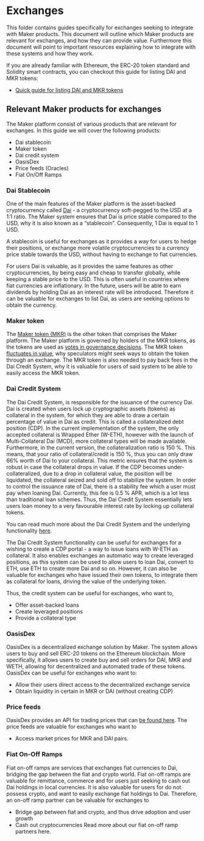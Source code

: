 # Exchanges
This folder contains guides specifically for exchanges seeking to integrate with Maker products.
This document will outline which Maker products are relevant for exchanges, and how they can provide value. Furthermore this document will point to important resources explaining how to integrate with these systems and how they work.

If you are already familiar with Ethereum, the ERC-20 token standard and Solidity smart contracts, you can checkout this guide for listing DAI and MKR tokens:

* [Quick guide for listing DAI and MKR tokens](/exchanges/exchanges-guide-01/exchanges-guide-01.md)

## Relevant Maker products for exchanges
The Maker platform consist of various products that are relevant for exchanges. In this guide we will cover the following products:
-   Dai stablecoin   
-   Maker token   
-   Dai credit system  
-   OasisDex  
-   Price feeds (Oracles)   
-   Fiat On/Off Ramps

### Dai Stablecoin
One of the main features of the Maker platform is the asset-backed cryptocurrency called [Dai](https://makerdao.com/dai) - a cryptocurrency soft-pegged to the USD at a 1:1 ratio. The Maker system ensures that Dai is price stable compared to the USD, why it is also known as a “stablecoin”. Consequently, 1 Dai is equal to 1 USD.

A stablecoin is useful for exchanges as it provides a way for users to hedge their positions, or exchange more volatile cryptocurrencies to a currency price stable towards the USD, without having to exchange to fiat currencies.

For users Dai is valuable, as it provides the same features as other cryptocurrencies, by being easy and cheap to transfer globally, while keeping a stable price to the USD. This is often useful in countries where fiat currencies are inflationary. In the future, users will be able to earn dividends by holding Dai as an interest rate will be introduced. Therefore it can be valuable for exchanges to list Dai, as users are seeking options to obtain the currency.

### Maker token
The [Maker token (MKR)](https://makerdao.com/en/whitepaper/#mkr-token-governance) is the other token that comprises the Maker platform. The Maker platform is governed by holders of the MKR tokens, as the tokens are used as [votes in governance decisions](https://vote.makerdao.com/). The MKR token [fluctuates in value](https://coinmarketcap.com/currencies/maker/), why speculators might seek ways to obtain the token through an exchange. The MKR token is also needed to pay back fees in the Dai Credit System, why it is valuable for users of said system to be able to easily access the MKR token.

### Dai Credit System
The Dai Credit System, is responsible for the issuance of the currency Dai. Dai is created when users lock up cryptographic assets (tokens) as collateral in the system, for which they are able to draw a certain percentage of value in Dai as credit. This is called a collateralized debt position (CDP). In the current implementation of the system, the only accepted collateral is Wrapped Ether (W-ETH), however with the launch of Multi-Collateral Dai (MCD), more collateral types will be made available. Furthermore, in the current version, the collateralization ratio is 150 %. This means, that your ratio of collateral/credit is 150 %, thus you can only draw 66% worth of Dai to your collateral. This metric ensures that the system is robust in case the collateral drops in value. If the CDP becomes under-collateralized, due to a drop in collateral value, the position will be liquidated, the collateral seized and sold off to stabilize the system. In order to control the issuance rate of Dai, there is a stability fee which a user must pay when loaning Dai. Currently, this fee is 0.5 % APR, which is a lot less than traditional loan schemes. Thus, the Dai Credit System essentially lets users loan money to a very favourable interest rate by locking up collateral tokens.

You can read much more about the Dai Credit System and the underlying functionality [here](http://makerdao.com/whitepaper).

The Dai Credit System functionality can be useful for exchanges for a wishing to create a CDP portal - a way to issue loans with W-ETH as collateral. It also enables exchanges an automatic way to create leveraged positions, as this system can be used to allow users to loan Dai, convert to ETH, use ETH to create more Dai and so on. However, it can also be valuable for exchanges who have issued their own tokens, to integrate them as collateral for loans, driving the value of the underlying token.

Thus, the credit system can be useful for exchanges, who want to,
-   Offer asset-backed loans   
-   Create leveraged positions 
-   Provide a collateral type

### OasisDex
OasisDex is a decentralized exchange solution by Maker. The system allows users to buy and sell ERC-20 tokens on the Ethereum blockchain. More specifically, it allows users to create buy and sell orders for DAI, MKR and WETH, allowing for decentralized and automated trade of these tokens. OasisDex can be useful for exchanges who want to:
-   Allow their users direct access to the decentralized exchange service   
-   Obtain liquidity in certain in MKR or DAI (without creating CDP)  

### Price feeds
OasisDex provides an API for trading prices that can [be found here](https://developer.makerdao.com/oasis/api/1/).
The price feeds are valuable for exchanges who want to
-   Access market prices for MKR and DAI pairs.

### Fiat On-Off Ramps
Fiat on-off ramps are services that exchanges fiat currencies to Dai, bridging the gap between the fiat and crypto world. Fiat on-off ramps are valuable for remittance, commerce and for users just seeking to cash out Dai holdings in local currencies. It is also valuable for users for do not possess crypto, and want to easily exchange fiat holdings to Dai. Therefore, an on-off ramp partner can be valuable for exchanges to
-   Bridge gap between fiat and crypto, and thus drive adoption and user growth
-   Cash out cryptocurrencies
Read more about our fiat on-off ramp partners here.